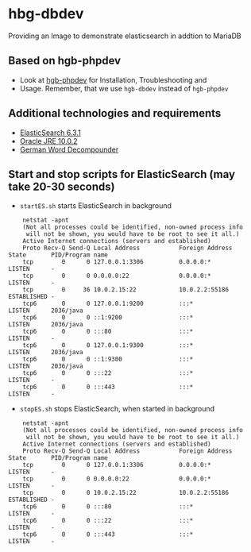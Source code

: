 # hbg-dbdev
Providing an Image to demonstrate elasticsearch in addtion to MariaDB

## Based on hgb-phpdev

- Look at [hgb-phpdev](https://github.com/Digital-Media/hgb-phpdev) for Installation, Troubleshooting and
- Usage. Remember, that we use ``hgb-dbdev`` instead of ``hgb-phpdev``

## Additional technologies and requirements

* [ElasticSearch 6.3.1](https://www.elastic.co/guide/en/elasticsearch/reference/6.3/install-elasticsearch.html)
* [Oracle JRE 10.0.2](http://www.oracle.com/technetwork/java/javase/downloads/jre10-downloads-4417026.html)
* [German Word Decompounder](https://github.com/uschindler/german-decompounder)

## Start and stop scripts for ElasticSearch (may take 20-30 seconds)

* ``startES.sh`` starts ElasticSearch in background
```
    netstat -apnt
    (Not all processes could be identified, non-owned process info
     will not be shown, you would have to be root to see it all.)
    Active Internet connections (servers and established)
    Proto Recv-Q Send-Q Local Address           Foreign Address         State       PID/Program name
    tcp        0      0 127.0.0.1:3306          0.0.0.0:*               LISTEN      -
    tcp        0      0 0.0.0.0:22              0.0.0.0:*               LISTEN      -
    tcp        0     36 10.0.2.15:22            10.0.2.2:55186          ESTABLISHED -
    tcp6       0      0 127.0.0.1:9200          :::*                    LISTEN      2036/java
    tcp6       0      0 ::1:9200                :::*                    LISTEN      2036/java
    tcp6       0      0 :::80                   :::*                    LISTEN      -
    tcp6       0      0 127.0.0.1:9300          :::*                    LISTEN      2036/java
    tcp6       0      0 ::1:9300                :::*                    LISTEN      2036/java
    tcp6       0      0 :::22                   :::*                    LISTEN      -
    tcp6       0      0 :::443                  :::*                    LISTEN      -
```

* ``stopES.sh`` stops ElasticSearch, when started in background

```
    netstat -apnt
    (Not all processes could be identified, non-owned process info
     will not be shown, you would have to be root to see it all.)
    Active Internet connections (servers and established)
    Proto Recv-Q Send-Q Local Address           Foreign Address         State       PID/Program name
    tcp        0      0 127.0.0.1:3306          0.0.0.0:*               LISTEN      -
    tcp        0      0 0.0.0.0:22              0.0.0.0:*               LISTEN      -
    tcp        0      0 10.0.2.15:22            10.0.2.2:55186          ESTABLISHED -
    tcp6       0      0 :::80                   :::*                    LISTEN      -
    tcp6       0      0 :::22                   :::*                    LISTEN      -
    tcp6       0      0 :::443                  :::*                    LISTEN      -
```